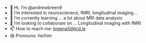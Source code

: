- 👋 Hi, I’m @andrewbreen9
- 👀 I’m interested in neuroscienece, fMRI, longitudinal imaging...
- 🌱 I’m currently learning ... a lot about MRI data analysis
- 💞️ I’m looking to collaborate on ... Longitudinal imaging with fMRI
- 📫 How to reach me: breena5@tcd.ie
- 😄 Pronouns: he/him
